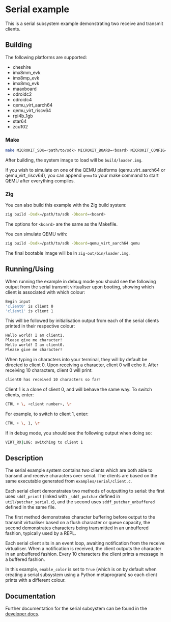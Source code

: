 <!--
    Copyright 2024, UNSW

    SPDX-License-Identifier: BSD-2-Clause
-->

# Serial example

This is a serial subsystem example demonstrating two receive and transmit clients.

## Building

The following platforms are supported:

* cheshire
* imx8mm_evk
* imx8mp_evk
* imx8mq_evk
* maaxboard
* odroidc2
* odroidc4
* qemu_virt_aarch64
* qemu_virt_riscv64
* rpi4b_1gb
* star64
* zcu102

### Make

```sh
make MICROKIT_SDK=<path/to/sdk> MICROKIT_BOARD=<board> MICROKIT_CONFIG=<debug/release/benchmark>
```

After building, the system image to load will be `build/loader.img`.

If you wish to simulate on one of the QEMU platforms (qemu_virt_aarch64 or qemu_virt_riscv64),
you can append `qemu` to your make command to start QEMU after everything compiles.

### Zig

You can also build this example with the Zig build system:
```sh
zig build -Dsdk=/path/to/sdk -Dboard=<board>
```

The options for `<board>` are the same as the Makefile.

You can simulate QEMU with:
```sh
zig build -Dsdk=/path/to/sdk -Dboard=qemu_virt_aarch64 qemu
```

The final bootable image will be in `zig-out/bin/loader.img`.

## Running/Using

When running the example in debug mode you should see the following output from the serial transmit
virtualiser upon booting, showing which client is associated with which colour:
```sh
Begin input
'client0' is client 0
'client1' is client 1
```

This will be followed by initialisation output from each of the serial clients printed in their
respective colour:
```sh
Hello world! I am client1.
Please give me character!
Hello world! I am client0.
Please give me character!
```

When typing in characters into your terminal, they will by default be directed to client 0. Upon
receiving a character, client 0 will echo it. After receiving 10 characters, client 0 will print:
```sh
client0 has received 10 characters so far!
```

Client 1 is a clone of client 0, and will behave the same way. To switch clients, enter:
```sh
CTRL + \, <client number>, \r
```

For example, to switch to client 1, enter:
```sh
CTRL + \, 1, \r
```

If in debug mode, you should see the following output when doing so:
```sh
VIRT_RX|LOG: switching to client 1
```

## Description

The serial example system contains two clients which are both able to transmit and receive
characters over serial. The clients are based on the same executable generated from
`examples/serial/client.c`.

Each serial client demonstrates two methods of outputting to serial: the first uses `sddf_printf`
(linked with `_sddf_putchar` defined in `util/putchar_serial.c`), and the second uses
`sddf_putchar_unbuffered` defined in the same file.

The first method demonstrates character buffering before output to the transmit virtualiser based on
a flush character or queue capacity, the second demonstrates characters being transmitted in an
unbuffered fashion, typically used by a REPL.

Each serial client sits in an event loop, awaiting notification from the receive virtualiser.
When a notification is received, the client outputs the character in an unbuffered fashion. Every 10
characters the client prints a message in a buffered fashion.

In this example, `enable_color` is set to `True` (which is on by default when creating a serial
subsystem using a Python metaprogram) so each client prints with a different colour.

## Documentation

Further documentation for the serial subsystem can be found in the [developer docs](/docs/serial/serial.md).
